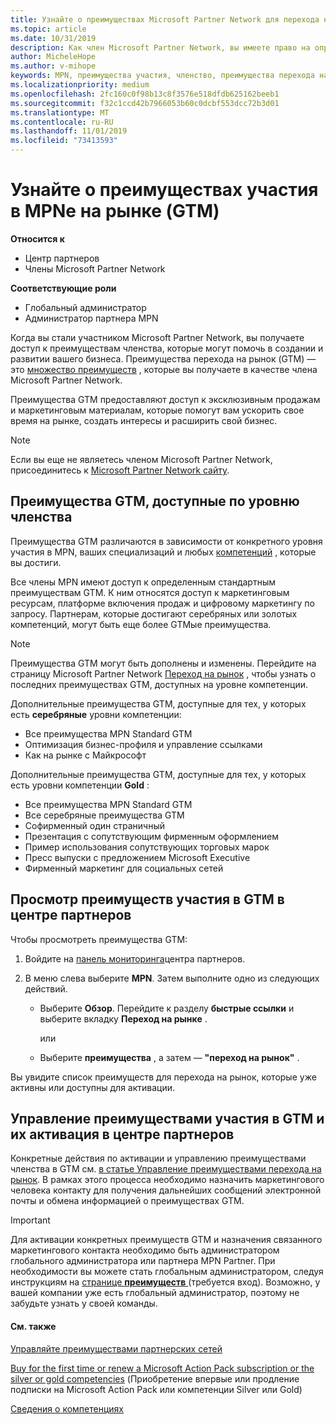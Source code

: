 ```yaml
---
title: Узнайте о преимуществах Microsoft Partner Network для перехода на рынок | Центр партнеров
ms.topic: article
ms.date: 10/31/2019
description: Как член Microsoft Partner Network, вы имеете право на определенные преимущества для перехода на рынок. Узнайте о различных уровнях преимуществ перехода на рынок и о том, как активировать их и управлять ими в центре партнеров.
author: MicheleHope
ms.author: v-mihope
keywords: MPN, преимущества участия, членство, преимущества перехода на рынок, переход на рынок, переход на рынок, GTM, членство Gold, Серебряное членство
ms.localizationpriority: medium
ms.openlocfilehash: 2fc160c0f98b13c8f3576e518dfdb625162beeb1
ms.sourcegitcommit: f32c1ccd42b7966053b60c0dcbf553dcc72b3d01
ms.translationtype: MT
ms.contentlocale: ru-RU
ms.lasthandoff: 11/01/2019
ms.locfileid: "73413593"
---
```

# <a name="explore-your-mpn-go-to-market-gtm-membership-benefits"></a>Узнайте о преимуществах участия в MPNе на рынке (GTM)

**Относится к**

- Центр партнеров
- Члены Microsoft Partner Network

**Соответствующие роли**

- Глобальный администратор
- Администратор партнера MPN

Когда вы стали участником Microsoft Partner Network, вы получаете доступ к преимуществам членства, которые могут помочь в создании и развитии вашего бизнеса. Преимущества перехода на рынок (GTM) — это [множество преимуществ](https://partner.microsoft.com/manage-your-partner-network-benefits) , которые вы получаете в качестве члена Microsoft Partner Network. 

Преимущества GTM предоставляют доступ к эксклюзивным продажам и маркетинговым материалам, которые помогут вам ускорить свое время на рынке, создать интересы и расширить свой бизнес.

>[!NOTE]
>Если вы еще не являетесь членом Microsoft Partner Network, присоединитесь к [Microsoft Partner Network сайту](https://partner.microsoft.com/membership).


## <a name="gtm-benefits-available-by-membership-level"></a>Преимущества GTM, доступные по уровню членства

Преимущества GTM различаются в зависимости от конкретного уровня участия в MPN, ваших специализаций и любых [компетенций](learn-about-competencies.md) , которые вы достиги.

Все члены MPN имеют доступ к определенным стандартным преимуществам GTM. К ним относятся доступ к маркетинговым ресурсам, платформе включения продаж и цифровому маркетингу по запросу. Партнерам, которые достигают серебряных или золотых компетенций, могут быть еще более GTMые преимущества.

>[!NOTE]
>Преимущества GTM могут быть дополнены и изменены. Перейдите на страницу Microsoft Partner Network [Переход на рынок](https://partner.microsoft.com/en-us/membership/go-to-market) , чтобы узнать о последних преимуществах GTM, доступных на уровне компетенции.

Дополнительные преимущества GTM, доступные для тех, у которых есть **серебряные** уровни компетенции:

- Все преимущества MPN Standard GTM
- Оптимизация бизнес-профиля и управление ссылками
- Как на рынке с Майкрософт

Дополнительные преимущества GTM, доступные для тех, у которых есть уровни компетенции **Gold** :

- Все преимущества MPN Standard GTM
- Все серебряные преимущества GTM
- Софирменный один страничный
- Презентация с сопутствующим фирменным оформлением
- Пример использования сопутствующих торговых марок
- Пресс выпуски с предложением Microsoft Executive
- Фирменный маркетинг для социальных сетей

## <a name="view-gtm-membership-benefits-in-the-partner-center"></a>Просмотр преимуществ участия в GTM в центре партнеров

Чтобы просмотреть преимущества GTM:

1. Войдите на [панель мониторинга]( https://docs.microsoft.com/en-us/partner-center/)центра партнеров.

2. В меню слева выберите **MPN**. Затем выполните одно из следующих действий.

    - Выберите **Обзор**. Перейдите к разделу **быстрые ссылки** и выберите вкладку **Переход на рынке** .

      или

    - Выберите **преимущества** , а затем — **"переход на рынок"** .

Вы увидите список преимуществ для перехода на рынок, которые уже активны или доступны для активации.

## <a name="manage-or-activate-gtm-membership-benefits-in-the-partner-center"></a>Управление преимуществами участия в GTM и их активация в центре партнеров

Конкретные действия по активации и управлению преимуществами членства в GTM см. [в статье Управление преимуществами перехода на рынок](manage-your-partner-network-benefits.md#manage-go-to-market-benefits). В рамках этого процесса необходимо назначить маркетингового человека контакту для получения дальнейших сообщений электронной почты и обмена информацией о преимуществах GTM.

>[!IMPORTANT]
>Для активации конкретных преимуществ GTM и назначения связанного маркетингового контакта необходимо быть администратором глобального администратора или партнера MPN Partner. При необходимости вы можете стать глобальным администратором, следуя инструкциям на [странице **преимуществ** ](https://partnercenter.microsoft.com/pcv/partnership/benefits) (требуется вход). Возможно, у вашей компании уже есть глобальный администратор, поэтому не забудьте узнать у своей команды.

#### <a name="see-also"></a>См. также

[Управляйте преимуществами партнерских сетей](manage-your-partner-network-benefits.md)

[Buy for the first time or renew a Microsoft Action Pack subscription or the silver or gold competencies](mpn-get-action-pack.md) (Приобретение впервые или продление подписки на Microsoft Action Pack или компетенции Silver или Gold)

[Сведения о компетенциях](learn-about-competencies.md)